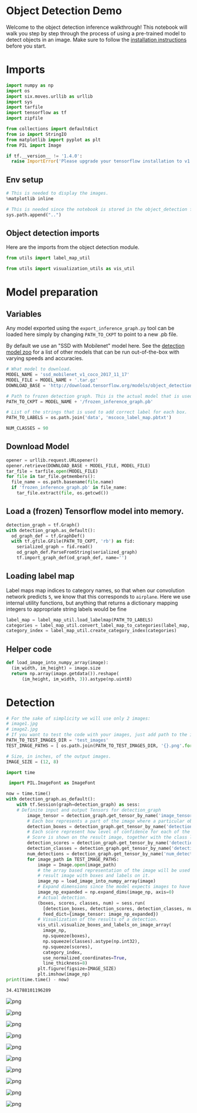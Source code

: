 
# Object Detection Demo
Welcome to the object detection inference walkthrough!  This notebook will walk you step by step through the process of using a pre-trained model to detect objects in an image. Make sure to follow the [installation instructions](https://github.com/tensorflow/models/blob/master/research/object_detection/g3doc/installation.md) before you start.

# Imports


```python
import numpy as np
import os
import six.moves.urllib as urllib
import sys
import tarfile
import tensorflow as tf
import zipfile

from collections import defaultdict
from io import StringIO
from matplotlib import pyplot as plt
from PIL import Image

if tf.__version__ != '1.4.0':
  raise ImportError('Please upgrade your tensorflow installation to v1.4.0!')

```

## Env setup


```python
# This is needed to display the images.
%matplotlib inline

# This is needed since the notebook is stored in the object_detection folder.
sys.path.append("..")
```

## Object detection imports
Here are the imports from the object detection module.


```python
from utils import label_map_util

from utils import visualization_utils as vis_util
```

# Model preparation 

## Variables

Any model exported using the `export_inference_graph.py` tool can be loaded here simply by changing `PATH_TO_CKPT` to point to a new .pb file.  

By default we use an "SSD with Mobilenet" model here. See the [detection model zoo](https://github.com/tensorflow/models/blob/master/research/object_detection/g3doc/detection_model_zoo.md) for a list of other models that can be run out-of-the-box with varying speeds and accuracies.


```python
# What model to download.
MODEL_NAME = 'ssd_mobilenet_v1_coco_2017_11_17'
MODEL_FILE = MODEL_NAME + '.tar.gz'
DOWNLOAD_BASE = 'http://download.tensorflow.org/models/object_detection/'

# Path to frozen detection graph. This is the actual model that is used for the object detection.
PATH_TO_CKPT = MODEL_NAME + '/frozen_inference_graph.pb'

# List of the strings that is used to add correct label for each box.
PATH_TO_LABELS = os.path.join('data', 'mscoco_label_map.pbtxt')

NUM_CLASSES = 90
```

## Download Model


```python
opener = urllib.request.URLopener()
opener.retrieve(DOWNLOAD_BASE + MODEL_FILE, MODEL_FILE)
tar_file = tarfile.open(MODEL_FILE)
for file in tar_file.getmembers():
  file_name = os.path.basename(file.name)
  if 'frozen_inference_graph.pb' in file_name:
    tar_file.extract(file, os.getcwd())
```

## Load a (frozen) Tensorflow model into memory.


```python
detection_graph = tf.Graph()
with detection_graph.as_default():
  od_graph_def = tf.GraphDef()
  with tf.gfile.GFile(PATH_TO_CKPT, 'rb') as fid:
    serialized_graph = fid.read()
    od_graph_def.ParseFromString(serialized_graph)
    tf.import_graph_def(od_graph_def, name='')
```

## Loading label map
Label maps map indices to category names, so that when our convolution network predicts `5`, we know that this corresponds to `airplane`.  Here we use internal utility functions, but anything that returns a dictionary mapping integers to appropriate string labels would be fine


```python
label_map = label_map_util.load_labelmap(PATH_TO_LABELS)
categories = label_map_util.convert_label_map_to_categories(label_map, max_num_classes=NUM_CLASSES, use_display_name=True)
category_index = label_map_util.create_category_index(categories)
```

## Helper code


```python
def load_image_into_numpy_array(image):
  (im_width, im_height) = image.size
  return np.array(image.getdata()).reshape(
      (im_height, im_width, 3)).astype(np.uint8)
```

# Detection


```python
# For the sake of simplicity we will use only 2 images:
# image1.jpg
# image2.jpg
# If you want to test the code with your images, just add path to the images to the TEST_IMAGE_PATHS.
PATH_TO_TEST_IMAGES_DIR = 'test_images'
TEST_IMAGE_PATHS = [ os.path.join(PATH_TO_TEST_IMAGES_DIR, '{}.png'.format(i)) for i in range(1, 11) ]

# Size, in inches, of the output images.
IMAGE_SIZE = (12, 8)
```


```python
import time
```


```python
 import PIL.ImageFont as ImageFont
```


```python
now = time.time()
with detection_graph.as_default():
    with tf.Session(graph=detection_graph) as sess:
    # Definite input and output Tensors for detection_graph
        image_tensor = detection_graph.get_tensor_by_name('image_tensor:0')
        # Each box represents a part of the image where a particular object was detected.
        detection_boxes = detection_graph.get_tensor_by_name('detection_boxes:0')
        # Each score represent how level of confidence for each of the objects.
        # Score is shown on the result image, together with the class label.
        detection_scores = detection_graph.get_tensor_by_name('detection_scores:0')
        detection_classes = detection_graph.get_tensor_by_name('detection_classes:0')
        num_detections = detection_graph.get_tensor_by_name('num_detections:0')
        for image_path in TEST_IMAGE_PATHS:
            image = Image.open(image_path)
            # the array based representation of the image will be used later in order to prepare the
            # result image with boxes and labels on it.
            image_np = load_image_into_numpy_array(image)
            # Expand dimensions since the model expects images to have shape: [1, None, None, 3]
            image_np_expanded = np.expand_dims(image_np, axis=0)
            # Actual detection.
            (boxes, scores, classes, num) = sess.run(
              [detection_boxes, detection_scores, detection_classes, num_detections],
              feed_dict={image_tensor: image_np_expanded})
            # Visualization of the results of a detection.
            vis_util.visualize_boxes_and_labels_on_image_array(
              image_np,
              np.squeeze(boxes),
              np.squeeze(classes).astype(np.int32),
              np.squeeze(scores),
              category_index,
              use_normalized_coordinates=True,
              line_thickness=8)
            plt.figure(figsize=IMAGE_SIZE)
            plt.imshow(image_np)
print(time.time() - now)
```

    34.41788101196289



![png](object_detection_tutorial_files/object_detection_tutorial_22_1.png)



![png](object_detection_tutorial_files/object_detection_tutorial_22_2.png)



![png](object_detection_tutorial_files/object_detection_tutorial_22_3.png)



![png](object_detection_tutorial_files/object_detection_tutorial_22_4.png)



![png](object_detection_tutorial_files/object_detection_tutorial_22_5.png)



![png](object_detection_tutorial_files/object_detection_tutorial_22_6.png)



![png](object_detection_tutorial_files/object_detection_tutorial_22_7.png)



![png](object_detection_tutorial_files/object_detection_tutorial_22_8.png)



![png](object_detection_tutorial_files/object_detection_tutorial_22_9.png)



![png](object_detection_tutorial_files/object_detection_tutorial_22_10.png)

